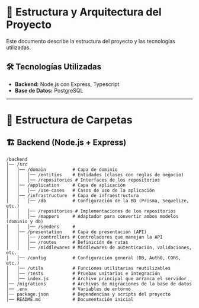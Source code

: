 # 📌 Estructura y Arquitectura del Proyecto

Este documento describe la estructura del proyecto y las tecnologías utilizadas.

## 🛠️ Tecnologías Utilizadas
- **Backend:** Node.js con Express, Typescript
- **Base de Datos:** PostgreSQL

---

# 📁 Estructura de Carpetas

## 🏗️ Backend (Node.js + Express)

```
/backend
│── /src
│   │── /domain          # Capa de dominio
│   │   │── /entities    # Entidades (clases con reglas de negocio)
│   │   │── /repositories # Interfaces de los repositorios
│   │── /application     # Capa de aplicación
│   │   │── /use-cases   # Casos de uso de la aplicación
│   │── /infrastructure  # Capa de infraestructura
│   │   │── /db          # Configuración de la BD (Prisma, Sequelize, etc.)
│   │   │── /repositories # Implementaciones de los repositorios
│   │   │── /mappers     # Adaptador para convertir ambos modelos (dominio y db)
│   │   │── /seeders     # 
│   │── /presentation    # Capa de presentación (API)
│   │   │── /controllers # Controladores que manejan la API
│   │   │── /routes      # Definición de rutas
│   │   │── /middlewares # Middlewares de autenticación, validaciones, etc.
│   │── /config          # Configuración general (DB, Auth0, CORS, etc.)
│   │── /utils           # Funciones utilitarias reutilizables
│   │── /tests           # Pruebas unitarias e integración
│   │── index.js         # Archivo principal que arranca el servidor
│── /migrations          # Archivos de migraciones de la base de datos
│── .env                 # Variables de entorno
│── package.json         # Dependencias y scripts del proyecto
│── README.md            # Documentación inicial
```
